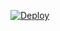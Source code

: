 
[![Deploy](https://www.herokucdn.com/deploy/button.png)](https://heroku.com/deploy?template=https://github.com/Lakshsharma31/projectlevi)
